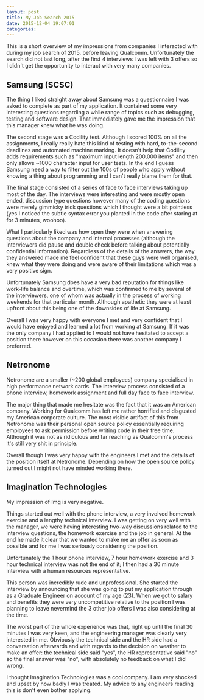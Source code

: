 ```yaml
---
layout: post
title: My Job Search 2015
date: 2015-12-04 19:07:01
categories: 
---
```

This is a short overview of my impressions from companies I interacted with during my job search of 2015, before leaving Qualcomm. Unfortunately the search did not last long, after the first 4 interviews I was left with 3 offers so I didn't get the opportunity to interact with very many companies.

Samsung (SCSC)
---
The thing I liked straight away about Samsung was a questionnaire I was asked to complete as part of my application. It contained some very interesting questions regarding a while range of topics such as debugging, testing and software design. That immediately gave me the impression that this manager knew what he was doing.

The second stage was a Codility test. Although I scored 100% on all the assignments, I really really hate this kind of testing with hard, to-the-second deadlines and automated machine marking. It doesn't help that Codility adds requirements such as "maximum input length 200,000 items" and then only allows ~1000 character input for user tests. In the end I guess Samsung need a way to filter out the 100s of people who apply without knowing a thing about programming and I can't really blame them for that.

The final stage consisted of a series of face to face interviews taking up most of the day. The interviews were interesting and were mostly open ended, discussion type questions however many of the coding questions were merely gimmicky trick questions which I thought were a bit pointless (yes I noticed the subtle syntax error you planted in the code after staring at for 3 minutes, woohoo).

What I particularly liked was how open they were when answering questions about the company and internal processes (although the interviewers did pause and double check before talking about potentially confidential information). Regardless of the details of the answers, the way they answered made me feel confident that these guys were well organised, knew what they were doing and were aware of their limitations which was a very positive sign.

Unfortunately Samsung does have a very bad reputation for things like work-life balance and overtime, which was confirmed to me by several of the interviewers, one of whom was actually in the process of working weekends for that particular month. Although apathetic they were at least upfront about this being one of the downsides of life at Samsung.

Overall I was very happy with everyone I met and very confident that I would have enjoyed and learned a lot from working at Samsung. If it was the only company I had applied to I would not have hesitated to accept a position there however on this occasion there was another company I preferred.

Netronome
---
Netronome are a smaller (~200 global employees) company specialised in high performance network cards. The interview process consisted of a phone interview, homework assignment and full day face to face interview.

The major thing that made me hesitate was the fact that it was an American company. Working for Qualcomm has left me rather horrified and disgusted my American corporate culture. The most visible artifact of this from Netronome was their personal open source policy essentially requiring employees to ask permission before writing code in their free time. Although it was not as ridiculous and far reaching as Qualcomm's process it's still very shit in principle.

Overall though I was very happy with the engineers I met and the details of the position itself at Netronome. Depending on how the open source policy turned out I might not have minded working there.

Imagination Technologies
---
My impression of Img is very negative.

Things started out well with the phone interview, a very involved homework exercise and a lengthy technical interview. I was getting on very well with the manager, we were having interesting two-way discussions related to the interview questions, the homework exercise and the job in general. At the end he made it clear that we wanted to make me an offer as soon as possible and for me I was seriously considering the position. 

Unfortunately the 1 hour phone interview, 7 hour homework exercise and 3 hour technical interview was not the end of it; I then had a 30 minute interview with a human resources representative. 

This person was incredibly rude and unprofessional. She started the interview by announcing that she was going to put my application through as a Graduate Engineer on account of my age (23). When we got to salary and benefits they were very uncompetitive relative to the position I was planning to leave nevermind the 3 other job offers I was also considering at the time.

The worst part of the whole experience was that, right up until the final 30 minutes I was very keen, and the engineering manager was clearly very interested in me. Obviously the technical side and the HR side had a conversation afterwards and with regards to the decision on weather to make an offer: the technical side said "yes", the HR representative said "no" so the final answer was "no", with absolutely no feedback on what I did wrong.

I thought Imagination Technologies was a cool company. I am very shocked and upset by how badly I was treated. My advice to any engineers reading this is don't even bother applying.
